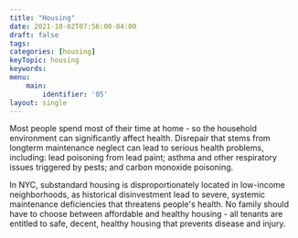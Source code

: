 ```yaml
---
title: "Housing"
date: 2021-10-02T07:56:00-04:00
draft: false
tags: 
categories: [housing]
keyTopic: housing
keywords: 
menu:
    main:
        identifier: '05'
layout: single
---
```

Most people spend most of their time at home - so the household environment can significantly affect health. Disrepair that stems from longterm maintenance neglect can lead to serious health problems, including: lead poisoning from lead paint; asthma and other respiratory issues triggered by pests; and carbon monoxide poisoning.

In NYC, substandard housing is disproportionately located in low-income neighborhoods, as historical disinvestment lead to severe, systemic maintenance deficiencies that threatens people's health. No family should have to choose between affordable and healthy housing - all tenants are entitled to safe, decent, healthy housing that prevents disease and injury.



